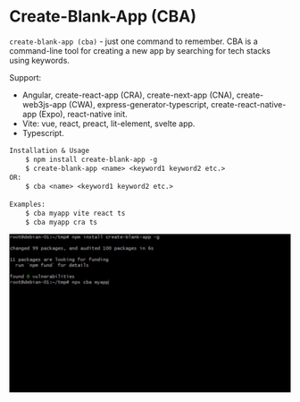 # Create-Blank-App (CBA)

`create-blank-app (cba)` - just one command to remember. CBA is a command-line tool for creating a new app by searching for tech stacks using keywords.

Support:
- Angular, create-react-app (CRA), create-next-app (CNA), create-web3js-app (CWA), express-generator-typescript, create-react-native-app (Expo), react-native init.
- Vite: vue, react, preact, lit-element, svelte app.
- Typescript.

```
Installation & Usage
    $ npm install create-blank-app -g
    $ create-blank-app <name> <keyword1 keyword2 etc.>
OR:
    $ cba <name> <keyword1 keyword2 etc.>

Examples:
    $ cba myapp vite react ts
    $ cba myapp cra ts
```

<img src="docs/create-blank-app.gif">
